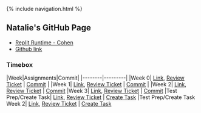 {% include navigation.html %}

## Natalie's GitHub Page

- [Replit Runtime - Cohen](https://replit.com/@NatalieCohen/nataliecohenrepl#.replit)
- [Github link](https://github.com/nataliecohen/nataliecohen.github.io)



### Timebox 

|Week|Assignments|Commit|
|--------|---------|
|Week 0| [Link](https://nataliecohen.github.io/week0), [Review Ticket](https://github.com/nataliecohen/nataliecohen.github.io/issues/1) | [Commit](https://github.com/nataliecohen/nataliecohen.github.io/commit/592b574ad2dbe80dea60d96dfadc442349b2f7ba) |
|Week 1| [Link](https://nataliecohen.github.io/week1), [Review Ticket](https://github.com/nataliecohen/nataliecohen.github.io/issues/2) | [Commit](https://github.com/nataliecohen/nataliecohen.github.io/commit/513db2d6d110f6e39a4b9decc104211c34bf6a77) |
|Week 2| [Link](https://nataliecohen.github.io/week2), [Review Ticket](https://github.com/nataliecohen/nataliecohen.github.io/issues/3) | [Commit](https://github.com/nataliecohen/nataliecohen.github.io/commit/5e4d44113936019ed36f821960dce62a9cb324d0)
|Week 3| [Link](https://nataliecohen.github.io/datastructure), [Review Ticket](https://github.com/nataliecohen/nataliecohen.github.io/issues/4) | [Commit](https://github.com/nataliecohen/nataliecohen.github.io/commit/3bf0518377e01b0404378bdc9cb0e79e069d1a0d) 
|Test Prep/Create Task| [Link](https://nataliecohen.github.io/aptestprep), [Review Ticket](https://github.com/nataliecohen/nataliecohen.github.io/issues/6) | [Create Task](https://nataliecohen.github.io/create_task) 
|Test Prep/Create Task Week 2| [Link](https://nataliecohen.github.io/aptestprep), [Review Ticket](https://github.com/nataliecohen/nataliecohen.github.io/issues/8) | [Create Task](https://nataliecohen.github.io/create_task) 






